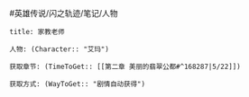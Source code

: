 #英雄传说/闪之轨迹/笔记/人物
```ad-note
title: 家教老师

人物: (Character:: "艾玛")

获取章节: (TimeToGet:: [[第二章 美丽的翡翠公都#^168287|5/22]])

获取方式: (WayToGet:: "剧情自动获得")

```
